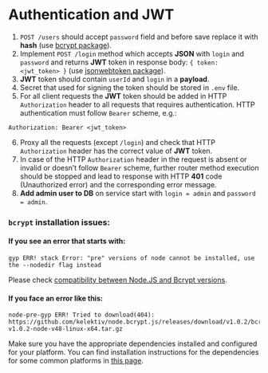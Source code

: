 # Authentication and JWT

1. `POST /users` should accept `password` field and before save replace it with **hash** (use [bcrypt package](https://www.npmjs.com/package/bcrypt)).
2. Implement `POST /login` method which accepts **JSON** with `login` and `password` and returns **JWT** token in response body: `{ token: <jwt_token> }` (use [jsonwebtoken package](https://www.npmjs.com/package/jsonwebtoken)).
3. **JWT** token should contain `userId` and `login` in a **payload**.
4. Secret that used for signing the token should be stored in `.env` file.
5. For all client requests the **JWT** token should be added in HTTP `Authorization` header to all requests that requires authentication. HTTP authentication must follow `Bearer` scheme, e.g.:
  ```
  Authorization: Bearer <jwt_token>
  ```
6. Proxy all the requests (except `/login`) and check that HTTP `Authorization` header has the correct value of **JWT** token.
7. In case of the HTTP `Authorization` header in the request is absent or invalid or doesn’t follow `Bearer` scheme, further router method execution should be stopped and lead to response with HTTP **401** code (Unauthorized error) and the corresponding error message.
8. **Add admin user to DB** on service start with `login = admin` and `password = admin`.

### `bcrypt` installation issues:

#### If you see an error that starts with:

```console
gyp ERR! stack Error: "pre" versions of node cannot be installed, use the --nodedir flag instead
```
Please check [compatibility between Node.JS and Bcrypt versions](https://www.npmjs.com/package/bcrypt#version-compatibility).

#### If you face an error like this:

```console
node-pre-gyp ERR! Tried to download(404): https://github.com/kelektiv/node.bcrypt.js/releases/download/v1.0.2/bcrypt_lib-v1.0.2-node-v48-linux-x64.tar.gz
```

Make sure you have the appropriate dependencies installed and configured for your platform. You can find installation instructions for the dependencies for some common platforms in [this page](https://github.com/kelektiv/node.bcrypt.js/wiki/Installation-Instructions).